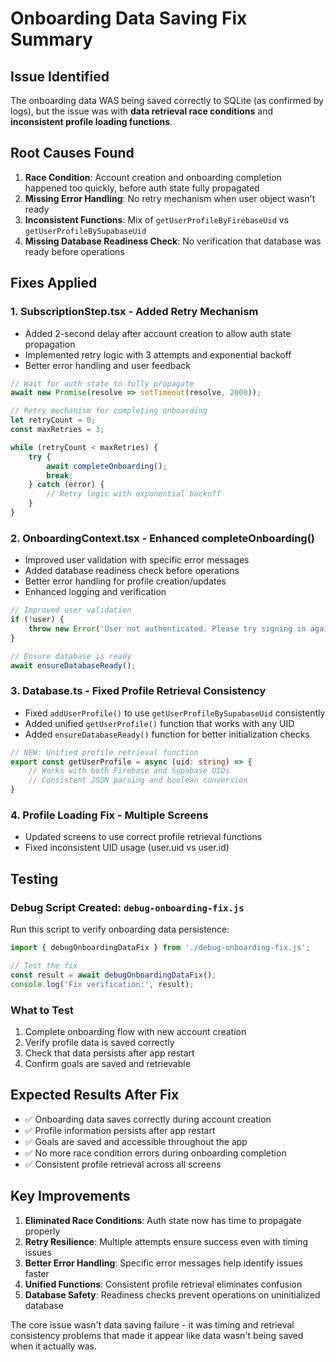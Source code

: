 # Onboarding Data Saving Fix Summary

## Issue Identified
The onboarding data WAS being saved correctly to SQLite (as confirmed by logs), but the issue was with **data retrieval race conditions** and **inconsistent profile loading functions**.

## Root Causes Found
1. **Race Condition**: Account creation and onboarding completion happened too quickly, before auth state fully propagated
2. **Missing Error Handling**: No retry mechanism when user object wasn't ready
3. **Inconsistent Functions**: Mix of `getUserProfileByFirebaseUid` vs `getUserProfileBySupabaseUid`
4. **Missing Database Readiness Check**: No verification that database was ready before operations

## Fixes Applied

### 1. SubscriptionStep.tsx - Added Retry Mechanism
- Added 2-second delay after account creation to allow auth state propagation
- Implemented retry logic with 3 attempts and exponential backoff
- Better error handling and user feedback

```typescript
// Wait for auth state to fully propagate
await new Promise(resolve => setTimeout(resolve, 2000));

// Retry mechanism for completing onboarding
let retryCount = 0;
const maxRetries = 3;

while (retryCount < maxRetries) {
    try {
        await completeOnboarding();
        break;
    } catch (error) {
        // Retry logic with exponential backoff
    }
}
```

### 2. OnboardingContext.tsx - Enhanced completeOnboarding()
- Improved user validation with specific error messages
- Added database readiness check before operations
- Better error handling for profile creation/updates
- Enhanced logging and verification

```typescript
// Improved user validation
if (!user) {
    throw new Error('User not authenticated. Please try signing in again.');
}

// Ensure database is ready
await ensureDatabaseReady();
```

### 3. Database.ts - Fixed Profile Retrieval Consistency
- Fixed `addUserProfile()` to use `getUserProfileBySupabaseUid` consistently
- Added unified `getUserProfile()` function that works with any UID
- Added `ensureDatabaseReady()` function for better initialization checks

```typescript
// NEW: Unified profile retrieval function
export const getUserProfile = async (uid: string) => {
    // Works with both Firebase and Supabase UIDs
    // Consistent JSON parsing and boolean conversion
}
```

### 4. Profile Loading Fix - Multiple Screens
- Updated screens to use correct profile retrieval functions
- Fixed inconsistent UID usage (user.uid vs user.id)

## Testing

### Debug Script Created: `debug-onboarding-fix.js`
Run this script to verify onboarding data persistence:

```javascript
import { debugOnboardingDataFix } from './debug-onboarding-fix.js';

// Test the fix
const result = await debugOnboardingDataFix();
console.log('Fix verification:', result);
```

### What to Test
1. Complete onboarding flow with new account creation
2. Verify profile data is saved correctly
3. Check that data persists after app restart
4. Confirm goals are saved and retrievable

## Expected Results After Fix
- ✅ Onboarding data saves correctly during account creation
- ✅ Profile information persists after app restart
- ✅ Goals are saved and accessible throughout the app
- ✅ No more race condition errors during onboarding completion
- ✅ Consistent profile retrieval across all screens

## Key Improvements
1. **Eliminated Race Conditions**: Auth state now has time to propagate properly
2. **Retry Resilience**: Multiple attempts ensure success even with timing issues
3. **Better Error Handling**: Specific error messages help identify issues faster
4. **Unified Functions**: Consistent profile retrieval eliminates confusion
5. **Database Safety**: Readiness checks prevent operations on uninitialized database

The core issue wasn't data saving failure - it was timing and retrieval consistency problems that made it appear like data wasn't being saved when it actually was. 